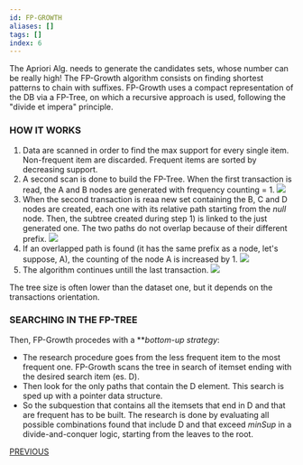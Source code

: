 ```yaml
---
id: FP-GROWTH
aliases: []
tags: []
index: 6
---
```


The Apriori Alg. needs to generate the candidates sets, whose number can be really high!
The FP-Growth algorithm consists on finding shortest patterns to chain with suffixes.
FP-Growth uses a compact representation of the DB via a FP-Tree, on which a recursive approach is used, following the "divide et impera" principle.

### HOW IT WORKS

1) Data are scanned in order to find the max support for every single item. Non-frequent item are discarded. Frequent items are sorted by decreasing support.
2) A second scan is done to build the FP-Tree. When the first transaction is read, the A and B nodes are generated with frequency counting = 1.
					          ![](datamining/Pasted_image_20231231173158.png)
3) When the second transaction is reaa new set containing the B, C and D nodes are created, each one with its relative path starting from the *null* node. Then, the subtree created during step 1) is linked to the just generated one. The two paths do not overlap because of their different prefix.
							   ![](datamining/Pasted_image_20231231173623.png)
4) If an overlapped path is found (it has the same prefix as a node, let's suppose, A), the counting of the node A is increased by 1.
						   ![](datamining/Pasted_image_20231231174113.png)
5) The algorithm continues untill the last transaction.
						   ![](datamining/Pasted_image_20231231174157.png)

The tree size is often lower than the dataset one, but it depends on the transactions orientation.

### SEARCHING IN THE FP-TREE

Then, FP-Growth procedes with a ***bottom-up *strategy**:
- The research procedure goes from the less frequent item to the most frequent one. FP-Growth scans the tree in search of itemset ending with the desired search item (es. D).
- Then look for the only paths that contain the D element. This search is sped up with a pointer data structure.
- So the subquestion that contains all the itemsets that end in D and that are frequent has to be built. The research is done by evaluating all possible combinations found that include D and that exceed $minSup$ in a divide-and-conquer logic, starting from the leaves to the root.






[PREVIOUS](APRIORI_ALGORITHM.md)
